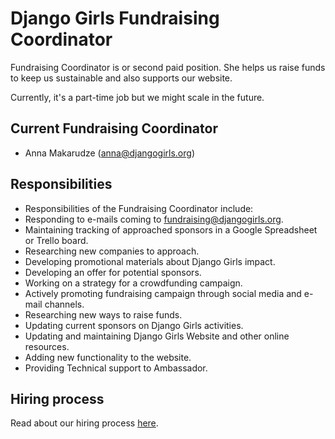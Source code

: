 # Django Girls Fundraising Coordinator

Fundraising Coordinator is or second paid position. She helps us raise funds to 
keep us sustainable and also supports our website.

Currently, it's a part-time job but we might scale in the future.

## Current Fundraising Coordinator
- Anna Makarudze (anna@djangogirls.org)

## Responsibilities
- Responsibilities of the Fundraising Coordinator include:
- Responding to e-mails coming to fundraising@djangogirls.org.
- Maintaining tracking of approached sponsors in a Google Spreadsheet or 
Trello board.
- Researching new companies to approach.
- Developing promotional materials about Django Girls impact.
- Developing an offer for potential sponsors.
- Working on a strategy for a crowdfunding campaign.
- Actively promoting fundraising campaign through social media and 
e-mail channels.
- Researching new ways to raise funds.
- Updating current sponsors on Django Girls activities.
- Updating and maintaining Django Girls Website and other online resources.
- Adding new functionality to the website.
- Providing Technical support to Ambassador.

## Hiring process

Read about our hiring process [here](http://blog.djangogirls.org/post/129169522198/django-girls-is-hiring-lessons-learned-from-our).
